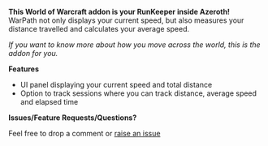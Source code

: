 **This World of Warcraft addon is your RunKeeper inside Azeroth!**  
WarPath not only displays your current speed, but also measures your distance travelled and calculates your average speed.

_If you want to know more about how you move across the world, this is the addon for you._

**Features**

- UI panel displaying your current speed and total distance
- Option to track sessions where you can track distance, average speed and elapsed time

**Issues/Feature Requests/Questions?**

Feel free to drop a comment or [raise an issue](https://github.com/Hargne/WarPath/issues)
